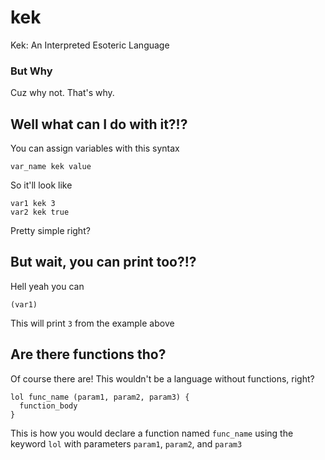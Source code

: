 # kek
Kek: An Interpreted Esoteric Language

### But Why
Cuz why not. That's why.

Well what can I do with it?!?
------
You can assign variables with this syntax
```
var_name kek value
```

So it'll look like
```
var1 kek 3
var2 kek true
```

Pretty simple right?

But wait, you can print too?!?
------
Hell yeah you can

```
(var1)
```

This will print `3` from the example above

Are there functions tho?
------
Of course there are! This wouldn't be a language without functions, right?

```
lol func_name (param1, param2, param3) {
  function_body
}
```
This is how you would declare a function named `func_name` using the keyword `lol` with parameters `param1`, `param2`, and `param3`
